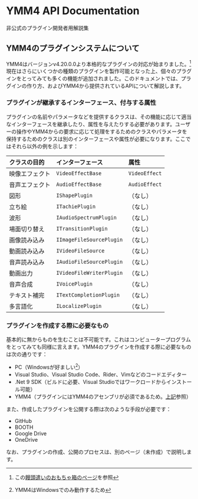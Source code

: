 # YMM4 API Documentation

非公式のプラグイン開発者用解説集

## YMM4のプラグインシステムについて

YMM4はバージョンv4.20.0.0より本格的なプラグインの対応が始まりました。[^1]現在はさらにいくつかの種類のプラグインを製作可能となった上、個々のプラグインをとってみても多くの機能が追加されました。このドキュメントでは、プラグインの作り方、およびYMM4から提供されているAPIについて解説します。

### プラグインが継承するインターフェース、付与する属性

プラグインの名前やパラメータなどを提供するクラスは、その機能に応じて適当なインターフェースを継承したり、属性を与えたりする必要があります。ユーザーの操作やYMM4からの要求に応じて処理をするためのクラスやパラメータを保持するためのクラスは別のインターフェースや属性が必要になります。ここではそれら以外の例を示します：

| クラスの目的  | インターフェース                 | 属性            |
|:--------|:-------------------------|:--------------|
| 映像エフェクト | `VideoEffectBase`        | `VideoEffect` |
| 音声エフェクト | `AudioEffectBase`        | `AudioEffect` |
| 図形      | `IShapePlugin`           | （なし）          |
| 立ち絵     | `ITachiePlugin`          | （なし）          |
| 波形      | `IAudioSpectrumPlugin`   | （なし）          |
| 場面切り替え  | `ITransitionPlugin`      | （なし）          |
| 画像読み込み  | `IImageFileSourcePlugin` | （なし）          |
| 動画読み込み  | `IVideoFileSource`       | （なし）          |
| 音声読み込み  | `IAudioFileSourcePlugin` | （なし）          |
| 動画出力    | `IVideoFileWriterPlugin` | （なし）          |
| 音声合成    | `IVoicePlugin`           | （なし）          |
| テキスト補完  | `ITextCompletionPlugin`  | （なし）          |
| 多言語化    | `ILocalizePlugin`        | （なし）          |

### プラグインを作成する際に必要なもの

基本的に無からものを生むことは不可能です。これはコンピュータープログラムをとってみても同様に言えます。YMM4のプラグインを作成する際に必要なものは次の通りです：

- PC（Windowsが好ましい[^2]）
- Visual Studio、Visual Studio Code、Rider、Vimなどのコードエディター
- .Net 9 SDK（ビルドに必要、Visual Studioではワークロードからインストール可能）
- YMM4（プラグインにはYMM4のアセンブリが必須であるため。[上記](#プラグインが継承するインターフェース付与する属性)参照）

また、作成したプラグインを公開する際は次のような手段が必要です：

- GitHub
- BOOTH
- Google Drive
- OneDrive

なお、プラグインの作成、公開のプロセスは、別のページ（未作成）で説明します。

[^1]: この[饅頭遣いのおもちゃ箱のページ](https://manjubox.net/ymm4/release/4.20.0.0/)を参照

[^2]: YMM4はWindowsでのみ動作するため
